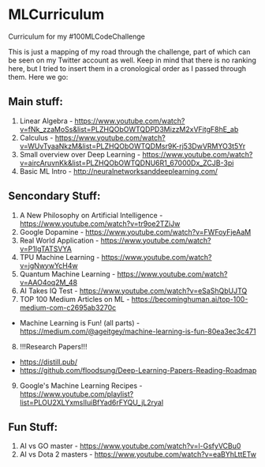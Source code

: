 # MLCurriculum

Curriculum for my #100MLCodeChallenge

This is just a mapping of my road through the challenge, part of which can be seen on my Twitter account as well. Keep in mind that there is no ranking here, but I tried to insert them in a cronological order as I passed through them. Here we go:

## Main stuff:
1. Linear Algebra - https://www.youtube.com/watch?v=fNk_zzaMoSs&list=PLZHQObOWTQDPD3MizzM2xVFitgF8hE_ab
2. Calculus - https://www.youtube.com/watch?v=WUvTyaaNkzM&list=PLZHQObOWTQDMsr9K-rj53DwVRMYO3t5Yr
3. Small overview over Deep Learning - https://www.youtube.com/watch?v=aircAruvnKk&list=PLZHQObOWTQDNU6R1_67000Dx_ZCJB-3pi
4. Basic ML Intro - http://neuralnetworksanddeeplearning.com/

## Sencondary Stuff:
1. A New Philosophy on Artificial Intelligence - https://www.youtube.com/watch?v=tr9oe2TZiJw
2. Google Dopamine - https://www.youtube.com/watch?v=FWFoyFjeAaM
3. Real World Application - https://www.youtube.com/watch?v=P1lgTATSVYA
4. TPU Machine Learning - https://www.youtube.com/watch?v=jgNwywYcH4w
5. Quantum Machine Learning - https://www.youtube.com/watch?v=AAO4oq2M_48
6. AI Takes IQ Test - https://www.youtube.com/watch?v=eSaShQbUJTQ
7. TOP 100 Medium Articles on ML -  https://becominghuman.ai/top-100-medium-com-c2695ab3270c
  * Machine Learning is Fun! (all parts) - https://medium.com/@ageitgey/machine-learning-is-fun-80ea3ec3c471 
8. !!!Research Papers!!! 
  * https://distill.pub/
  * https://github.com/floodsung/Deep-Learning-Papers-Reading-Roadmap
9. Google's Machine Learning Recipes - https://www.youtube.com/playlist?list=PLOU2XLYxmsIIuiBfYad6rFYQU_jL2ryal

## Fun Stuff:
1. AI vs GO master - https://www.youtube.com/watch?v=l-GsfyVCBu0
2. AI vs Dota 2 masters - https://www.youtube.com/watch?v=eaBYhLttETw

